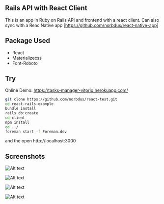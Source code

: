 Rails API with React Client 
-------------------

This is an app in Ruby on Rails API and frontend with a react client.
Can also sync with a Reac Native app [https://github.com/norbdus/react-native-app]

## Package Used

- React
- Materializecss
- Font-Roboto


## Try

Online Demo: https://tasks-manager-vitorio.herokuapp.com/

```bash
git clone https://github.com/norbdus/react-test.git
cd react-rails-example
bundle install
rails db:create
cd client
npm install
cd ../
foreman start -f Foreman.dev
```

and the open http://localhost:3000

## Screenshots

![Alt text](https://github.com/norbdus/react-test/blob/master/screenshots/Deepin%20Screenshot_selecionar%20%C3%A1rea_20181029230932.png "Login")

![Alt text](https://github.com/norbdus/react-test/blob/master/screenshots/Deepin%20Screenshot_selecionar%20%C3%A1rea_20181029231028.png "Register")

![Alt text](https://github.com/norbdus/react-test/blob/master/screenshots/Deepin%20Screenshot_selecionar%20%C3%A1rea_20181029231341.png "Dash 1")

![Alt text](https://github.com/norbdus/react-test/blob/master/screenshots/Deepin%20Screenshot_selecionar%20%C3%A1rea_20181029231442.png "Dash 2")

